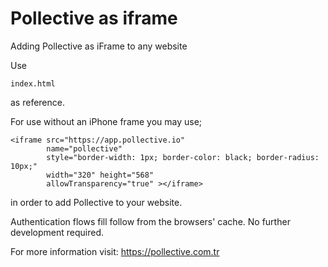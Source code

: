 # Pollective as iframe
Adding Pollective as iFrame to any website

Use 

    index.html 
    
as reference.

For use without an iPhone frame you may use;
  
    <iframe src="https://app.pollective.io"
            name="pollective" 
            style="border-width: 1px; border-color: black; border-radius: 10px;" 
            width="320" height="568" 
            allowTransparency="true" ></iframe>
            
in order to add Pollective to your website.

Authentication flows fill follow from the browsers' cache. 
No further development required.

For more information visit: https://pollective.com.tr

